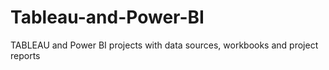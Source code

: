 # Tableau-and-Power-BI
TABLEAU and Power BI projects with data sources, workbooks and project reports
